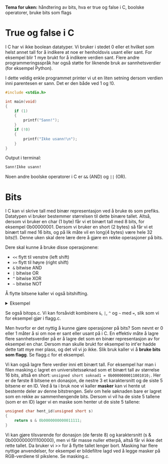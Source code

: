 **Tema for uken:** håndtering av bits, hva er true og false i C, boolske operatorer, bruke bits som flags

# True og false i C

I C har vi ikke boolean datatyper. Vi bruker i stedet 0 eller et hvilket som helst annet tall for å indikere at noe er henholdsvis usant eller sant. For eksempel blir 1 mye brukt for å indikere verdien sant. Flere andre programmeringsspråk har også støtte for liknende bruk av sannhetsverdier (for eksempel Python).

I dette veldig enkle programmet printer vi ut en liten setning dersom verdien inni parentesen er sann. Det er den både ved 1 og !0.

```cpp
#include <stdio.h>

int main(void)
{
    if (1)
    {
        printf("Sann!");
    }
    if (!0)
    {
        printf("Ikke usann!\n");
    }
}
```

Output i terminal:

```bash
Sann!Ikke usann!
```

Noen andre boolske operatorer i C er `&&` (AND) og `||` (OR).

# Bits

I C kan vi skrive tall med binær representasjon ved å bruke `0b` som prefiks. Datatypen vi bruker bestemmer størrelsen til dette binære tallet. Altså, dersom vi bruker en char (1 byte) får vi et binært tall med 8 bits, for eksempel 0b00000001. Dersom vi bruker en short (2 bytes) så får vi et binært tall med 16 bits, og på lik måte vil en long(4 bytes) være hele 32 bits(!). Denne uken skal dere lære dere å gjøre en rekke operasjoner på bits.

Dere skal kunne å bruke disse operasjonene:

- `<<` flytt til venstre (left shift)
- `>>` flytt til høyre (right shift)
- `&` bitwise AND
- `|` bitwise OR
- `^` bitwise XOR
- `~` bitwise NOT

Å flytte bitsene kaller vi også bitshifting.

<details>
<summary>Eksempel</summary>

Flytte en bit seks plasser opp: \
`char c = 1 << 6`\
`>> 0b01000000`

Flytte to plasser nedover: \
`c >> 2` \
`>> 0b00010000`

Kan flytte den utenfor byten vår: \
`char c = 1 << 8` \
`>> 0b00000000`

</details>

Se også bitops.c. Vi kan forsåvidt kombinere `&`, `|`, `^` og `~` med `=`, slik som vi for eksempel gjør i flagg.c.

Men hvorfor er det nyttig å kunne gjøre operasjoner på bits? Som nevnt er 0 eller 1 måter å si om noe er sant eller usant på i C. En effektiv måte å lagre flere sannhetsverdier på er å lagre det som en binær representasjon av for eksempel en char. Dersom man skulle brukt for eksempel to int'er hadde dette tatt mye mer plass, og det vil vi jo ikke. Slik bruk kaller vi å **bruke bits som flagg**. Se flagg.c for et eksempel.

Vi kan også lagre flere verdier inni ett binært tall. For eksempel har man i filen masking.c lagret en universitetssøknad som et binært tall av størrelse 16 bits, altså en short:
`unsigned short soknad1 = 0b0000000011001010;`. Her er de første 8 bitsene en donasjon, de nestre 3 et karaktersnitt og de siste 5 bitsene er en ID. Ved å ta i bruk noe vi kaller **masker** kan vi hente ut bestemte deler av denne bitstrengen. Selv om hele søknaden bare er lagret som en rekke av sammenhengende bits. Dersom vi vil ha de siste 5 tallene (som er en ID) lager vi en maske som henter ut de siste 5 tallene:

```cpp
unsigned char hent_id(unsigned short s)
{
    return s & 0b0000000000011111;
}
```

Vi kan gjøre tilsvarende for donasjon (de første 8) og karaktersnitt (s & 0b0000000011100000), men vi får masse nuller etterpå, altså får vi ikke det rette tallet. Da bruker vi >> for å flytte tallet lenger bort. Masking har flere nyttige anvendelser, for eksempel er bildefiltre lagd ved å legge masker på RGB-verdiene til pikslene. Se masking.c.
